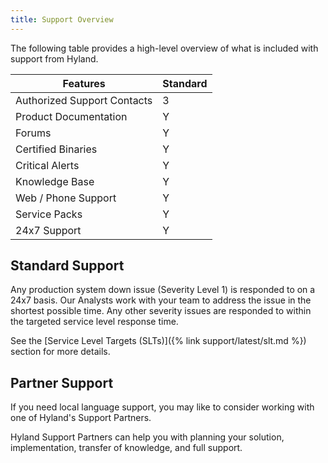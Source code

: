 ```yaml
---
title: Support Overview
---
```


The following table provides a high-level overview of what is included with support from Hyland.

| Features | Standard |
| -------- | -------- |
| Authorized Support Contacts | 3 |
| Product Documentation | Y |
| Forums | Y |
| Certified Binaries | Y |
| Critical Alerts | Y |
| Knowledge Base | Y |
| Web / Phone Support | Y |
| Service Packs | Y |
| 24x7 Support | Y |

## Standard Support

Any production system down issue (Severity Level 1) is responded to on a 24x7 basis. Our Analysts work with your team to address the issue in the shortest possible time. Any other severity issues are  responded to within the targeted service level response time.

See the [Service Level Targets (SLTs)]({% link support/latest/slt.md %}) section for more details.

## Partner Support

If you need local language support, you may like to consider working with one of Hyland's Support Partners.

Hyland Support Partners can help you with planning your solution, implementation, transfer of knowledge, and full support.

